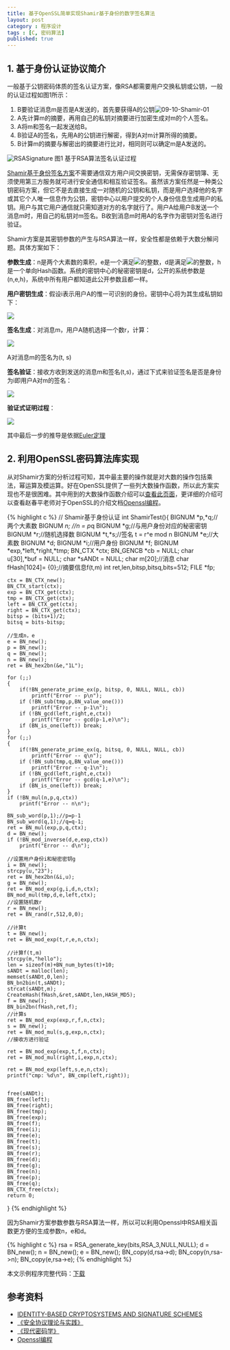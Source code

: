 ```yaml
---
title: 基于OpenSSL简单实现Shamir基于身份的数字签名算法
layout: post
category : 程序设计
tags : [C, 密码算法]
published: true
---
```


## 1. 基于身份认证协议简介

一般基于公钥密码体质的签名认证方案，像RSA都需要用户交换私钥或公钥，一般的认证过程如图1所示：

1. B要验证消息m是否是A发送的，首先要获得A的公钥![09-10-Shamir-01][img01]
2. A先计算m的摘要，再用自己的私钥对摘要进行加密生成对m的个人签名。
3. A将m和签名一起发送给B。
4. B验证A的签名，先用A的公钥进行解密，得到A对m计算所得的摘要。
5. B计算m的摘要与解密出的摘要进行比对，相同则可以确定m是A发送的。

![RSASignature][img02]
图1 基于RSA算法签名认证过程

[Shamir基于身份签名方案][1]不需要通信双方用户间交换密钥，无需保存密钥簿、无须使用第三方服务就可进行安全通信和相互验证签名。虽然该方案任然是一种类公钥密码方案，但它不是去直接生成一对随机的公钥和私钥，而是用户选择他的名字或其它个人唯一信息作为公钥，密钥中心以用户提交的个人身份信息生成用户的私钥。用户与其它用户通信就只需知道对方的名字就行了。用户A给用户B发送一个消息m时，用自己的私钥对m签名。B收到消息m时用A的名字作为密钥对签名进行验证。

Shamir方案是其密钥参数的产生与RSA算法一样，安全性都是依赖于大数分解问题。具体方案如下：

**参数生成**：n是两个大素数的乘积，e是一个满足![][img03]的整数，d是满足![][img05]的整数，h是一个单向Hash函数。系统的密钥中心的秘密密钥是d，公开的系统参数是(n,e,h)，系统中所有用户都知道此公开参数且都一样。

**用户密钥生成**：假设i表示用户A的惟一可识别的身份。密钥中心将为其生成私钥如下：
    
![][img04]

**签名生成**：对消息m，用户A随机选择一个数r，计算：
	
![][img06]

A对消息m的签名为(t, s)

**签名验证**：接收方收到发送的消息m和签名(t,s)，通过下式来验证签名是否是身份为i即用户A对m的签名：
 
![][img07]

**验证式证明过程**：

![][img08]

其中最后一步的推导是依据[Euler定理](http://en.wikipedia.org/wiki/Euler_theorem)

## 2. 利用OpenSSL密码算法库实现

从对Shamir方案的分析过程可知，其中最主要的操作就是对大数的操作包括乘法，幂运算及模运算。好在OpenSSL提供了一些列大数操作函数，所以此方案实现也不是很困难。其中用到的大数操作函数介绍可以[查看此页面](http://linux.die.net/man/3/bn_mod_exp)，更详细的介绍可以查看赵春平老师对于OpenSSL的介绍文档[Openssl编程][2]。

{% highlight c %}
// Shamir基于身份认证
int ShamirTest(){
	BIGNUM	*p,*q;//两个大素数
	BIGNUM	*n; //n = p*q
	BIGNUM	*g;//与用户身份对应的秘密密钥
	BIGNUM	*r;//随机选择数
	BIGNUM	*t,*s;//签名 t = r^e mod n
	BIGNUM	*e;//大素数
	BIGNUM	*d;
	BIGNUM	*i;//用户身份
	BIGNUM	*f;
	BIGNUM	*exp,*left,*right,*tmp;
	BN_CTX	*ctx;
	BN_GENCB	*cb = NULL;
	char u[30],*buf = NULL;
	char *sANDt = NULL;
	char m[20];//消息
	char fHash[1024]= {0};//摘要信息f(t,m)
	int ret,len,bitsp,bitsq,bits=512;
	FILE *fp;


	ctx = BN_CTX_new();
	BN_CTX_start(ctx);
	exp = BN_CTX_get(ctx);
	tmp = BN_CTX_get(ctx);
	left = BN_CTX_get(ctx);
	right = BN_CTX_get(ctx);
	bitsp = (bits+1)/2;
	bitsq = bits-bitsp;

	//生成n，e
	e = BN_new();
	p = BN_new();
	q = BN_new();
	n = BN_new();
	ret = BN_hex2bn(&e,"1L");

	for (;;)
	{
		if(!BN_generate_prime_ex(p, bitsp, 0, NULL, NULL, cb))
			printf("Error -- p\n");
		if (!BN_sub(tmp,p,BN_value_one())) 
			printf("Error -- p-1\n");
		if (!BN_gcd(left,right,e,ctx)) 
			printf("Error -- gcd(p-1,e)\n");
		if (BN_is_one(left)) break;
	}
	for (;;)
	{
		if(!BN_generate_prime_ex(q, bitsq, 0, NULL, NULL, cb))
			printf("Error -- q\n");
		if (!BN_sub(tmp,q,BN_value_one())) 
			printf("Error -- q-1\n");
		if (!BN_gcd(left,right,e,ctx)) 
			printf("Error -- gcd(q-1,e)\n");
		if (BN_is_one(left)) break;
	}
	if (!BN_mul(n,p,q,ctx))
		printf("Error -- n\n");

	BN_sub_word(p,1);//p=p-1
	BN_sub_word(q,1);//q=q-1;
	ret = BN_mul(exp,p,q,ctx);
	d = BN_new();
	if (!BN_mod_inverse(d,e,exp,ctx)) 
		printf("Error -- d\n");

	//设置用户身份i和秘密密钥g
	i = BN_new();
	strcpy(u,"23");
	ret = BN_hex2bn(&i,u);
	g = BN_new();
	ret = BN_mod_exp(g,i,d,n,ctx);
	BN_mod_mul(tmp,d,e,left,ctx);
	//设置随机数r
	r = BN_new();
	ret = BN_rand(r,512,0,0);

	//计算t
	t = BN_new();
	ret = BN_mod_exp(t,r,e,n,ctx);

	//计算f(t,m)
	strcpy(m,"hello");
	len = sizeof(m)+BN_num_bytes(t)+10;
	sANDt = malloc(len);
	memset(sANDt,0,len);
	BN_bn2bin(t,sANDt);
	strcat(sANDt,m);
	CreateHash(fHash,&ret,sANDt,len,HASH_MD5);
	f = BN_new();
	BN_bin2bn(fHash,ret,f);
	//计算s
	ret = BN_mod_exp(exp,r,f,n,ctx);
	s = BN_new();
	ret = BN_mod_mul(s,g,exp,n,ctx);
	//接收方进行验证

	ret = BN_mod_exp(exp,t,f,n,ctx);
	ret = BN_mod_mul(right,i,exp,n,ctx);

	ret = BN_mod_exp(left,s,e,n,ctx);
	printf("cmp: %d\n", BN_cmp(left,right));


	free(sANDt);
	BN_free(left);
	BN_free(right); 
	BN_free(tmp);
	BN_free(exp);
	BN_free(f);
	BN_free(i);
	BN_free(e);
	BN_free(t);
	BN_free(s);
	BN_free(r);
	BN_free(d);
	BN_free(g); 
	BN_free(n); 
	BN_free(p);
	BN_free(q);  
	BN_CTX_free(ctx); 
	return 0;
}
{% endhighlight %}	

因为Shamir方案参数参数与RSA算法一样，所以可以利用Openssl中RSA相关函数更方便的生成参数n，e和d。

{% highlight c %}
	rsa = RSA_generate_key(bits,RSA_3,NULL,NULL);
	d = BN_new();
	n = BN_new();
	e = BN_new();
	BN_copy(d,rsa->d);
	BN_copy(n,rsa->n);
	BN_copy(e,rsa->e);
{% endhighlight %}	

本文示例程序完整代码：[下载][3]

## 参考资料

* [IDENTITY-BASED  CRYPTOSYSTEMS  AND  SIGNATURE  SCHEMES][1]
* [《安全协议理论与实践》](http://book.douban.com/subject/5502860/)
* [《现代密码学》](http://book.douban.com/subject/2057795/)
* [Openssl编程][2]

[1]:http://www.springerlink.com/content/6a7k794f4eprhah3/fulltext.pdf?MUD=MP
[2]:http://pan.baidu.com/share/link?shareid=30835&uk=84790286
[3]:http://files.cnblogs.com/ljhero/ShamirScheme.rar
[img01]:http://pic.yupoo.com/ljhero/CfWqMUzk/93bDv.png
[img02]:http://pic.yupoo.com/ljhero/CfWuQRfD/yokIw.png
[img03]:http://pic.yupoo.com/ljhero/CfWqMXq5/TQwaV.png
[img04]:http://pic.yupoo.com/ljhero/CfWqMYlo/ozlL3.png
[img05]:http://pic.yupoo.com/ljhero/CfWtlflz/PvtLv.png
[img06]:http://pic.yupoo.com/ljhero/CfWqMZ9y/XpP4o.png
[img07]:http://pic.yupoo.com/ljhero/CfWqMZYD/gOblC.png
[img08]:http://pic.yupoo.com/ljhero/CfWtlhUj/eLsWo.png
